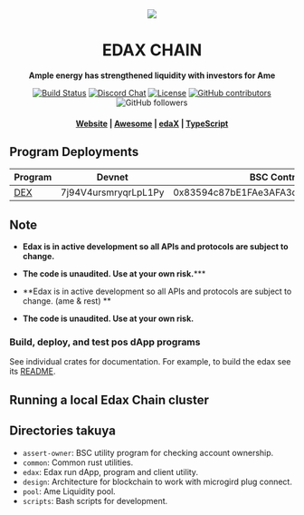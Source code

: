 <div align="center">
   
  <img src="https://amev.io/img/list/aprcorp_ame_rest.png">
 
  <h1>EDAX CHAIN</h1>

  <p>
    <strong>Ample energy has strengthened liquidity with investors for Ame </strong>
  </p>

  <p>
    <a href="https://app.travis-ci.com/energytrutol/ame-liquidity"><img alt="Build Status" src="https://app.travis-ci.com/energytrutol/ame-liquidity.svg?branch=main" /></a>
    <a href="https://discord.com/channels/890451181862797324"><img alt="Discord Chat" src="https://img.shields.io/discord/890451181862797324?color=blueviolet" /></a>
    <a href="https://opensource.org/licenses/Apache-2.0"><img alt="License" src="https://img.shields.io/github/license/energytrutol/ame-liquidity?color=blue" /></a>
    <a href="https://img.shields.io/github/contributors/energytrutol/ame-liquidity" /><img alt="GitHub contributors" src="https://img.shields.io/github/contributors/energytrutol/ame-liquidity?color=yellow"></a>
    <img alt="GitHub followers" src="https://img.shields.io/github/followers/energytrutol?color=blue&logoColor=green&style=social">
  </p>

  <h4>
    <a href="https://amev.io/">Website</a>
    <span> | </span>
    <a href="https://github.com/energytrutol/aws-ame">Awesome</a>
    <span> | </span>
    <a href="https://edex.amev.io/#/">edaX</a>
    <span> | </span>
    <a href="https://github.com/energytrutol/ame-ts">TypeScript</a>
  </h4>
</div>

## Program Deployments

| Program | Devnet | BSC Contract AME |
| --------|--------|------------- |
| [DEX](/edax)     | 7j94V4ursmryqrLpL1Py | 0x83594c87bE1FAe3AFA3d53aF6324F8764Fbfb5d4 |

## Note

* **Edax is in active development so all APIs and protocols are subject to change.**
* **The code is unaudited. Use at your own risk.*****

* **Edax is in active development so all APIs and protocols are subject to change. (ame & rest) **
* **The code is unaudited. Use at your own risk.**

### Build, deploy, and test pos dApp programs

See individual crates for documentation. For example, to build the edax see its [README](https://github.com/energytrutol/edax-dex/3v/masterplan/dex).

## Running a local Edax Chain cluster


## Directories takuya 

* `assert-owner`: BSC utility program for checking account ownership.
* `common`: Common rust utilities.
* `edax`: Edax run dApp, program and client utility.
* `design`: Architecture for blockchain to work with microgird plug connect.
* `pool`: Ame Liquidity pool.
* `scripts`: Bash scripts for development.
